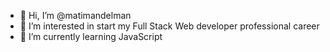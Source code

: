 - 👋 Hi, I’m @matimandelman
- 👀 I’m interested in start my Full Stack Web developer professional career
- 🌱 I’m currently learning JavaScript
